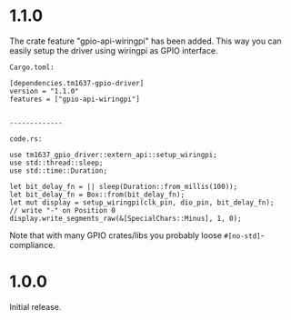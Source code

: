 # 1.1.0
The crate feature "gpio-api-wiringpi" has been added.
This way you can easily setup the driver using wiringpi
as GPIO interface.

```
Cargo.toml:

[dependencies.tm1637-gpio-driver]
version = "1.1.0"
features = ["gpio-api-wiringpi"]


-------------

code.rs:

use tm1637_gpio_driver::extern_api::setup_wiringpi;
use std::thread::sleep;
use std::time::Duration;

let bit_delay_fn = || sleep(Duration::from_millis(100));
let bit_delay_fn = Box::from(bit_delay_fn);
let mut display = setup_wiringpi(clk_pin, dio_pin, bit_delay_fn);
// write "-" on Position 0
display.write_segments_raw(&[SpecialChars::Minus], 1, 0);
```

Note that with many GPIO crates/libs you probably loose `#[no-std]`-compliance.

# 1.0.0
Initial release.